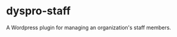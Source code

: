 dyspro-staff
========================

A Wordpress plugin for managing an organization's staff members.
